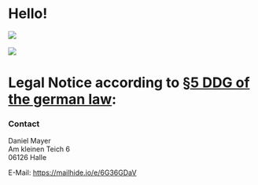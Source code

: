# Hello!

<a href="https://github.com/anuraghazra/github-readme-stats">
  <img align="center" src="https://github-readme-stats.vercel.app/api?username=IllustrisJack&theme=github_dark&count_private=true"/>
</a>

<br>
<br>

<a href="https://github.com/anuraghazra/github-readme-stats">
  <img align="center" src="https://github-readme-stats.vercel.app/api/top-langs/?username=IllustrisJack&layout=compact&theme=github_dark&count_private=true"/>
</a>

# Legal Notice according to [§5 DDG of the german law](https://www.gesetze-im-internet.de/ddg/__5.html):

### Contact

Daniel Mayer <br>
Am kleinen Teich 6 <br>
06126 Halle <br>

E-Mail:  <a target="_blank" href="https://mailhide.io/e/6G36GDaV">https://mailhide.io/e/6G36GDaV</a>
